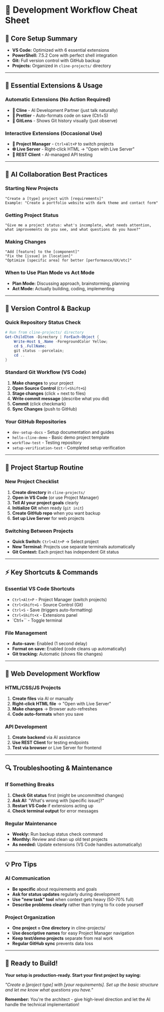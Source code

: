 # 🚀 Development Workflow Cheat Sheet

## **🎯 Core Setup Summary**
- **VS Code:** Optimized with 6 essential extensions
- **PowerShell:** 7.5.2 Core with perfect shell integration
- **Git:** Full version control with GitHub backup
- **Projects:** Organized in `cline-projects/` directory

---

## **🔧 Essential Extensions & Usage**

### **Automatic Extensions (No Action Required)**
- **🤖 Cline** - AI Development Partner (just talk naturally)
- **🎨 Prettier** - Auto-formats code on save (Ctrl+S)
- **📖 GitLens** - Shows Git history visually (just observe)

### **Interactive Extensions (Occasional Use)**
- **📁 Project Manager** - `Ctrl+Alt+P` to switch projects
- **🌐 Live Server** - Right-click HTML → "Open with Live Server"
- **🔌 REST Client** - AI-managed API testing

---

## **🤖 AI Collaboration Best Practices**

### **Starting New Projects**
```
"Create a [type] project with [requirements]"
Example: "Create a portfolio website with dark theme and contact form"
```

### **Getting Project Status**
```
"Give me a project status: what's incomplete, what needs attention, 
what improvements do you see, and what questions do you have?"
```

### **Making Changes**
```
"Add [feature] to the [component]"
"Fix the [issue] in [location]"
"Optimize [specific area] for better [performance/UX/etc]"
```

### **When to Use Plan Mode vs Act Mode**
- **Plan Mode:** Discussing approach, brainstorming, planning
- **Act Mode:** Actually building, coding, implementing

---

## **💾 Version Control & Backup**

### **Quick Repository Status Check**
```powershell
# Run from cline-projects/ directory
Get-ChildItem -Directory | ForEach-Object { 
    Write-Host $_.Name -ForegroundColor Yellow; 
    cd $_.FullName; 
    git status --porcelain; 
    cd .. 
}
```

### **Standard Git Workflow (VS Code)**
1. **Make changes** to your project
2. **Open Source Control** (`Ctrl+Shift+G`)
3. **Stage changes** (click + next to files)
4. **Write commit message** (describe what you did)
5. **Commit** (click checkmark)
6. **Sync Changes** (push to GitHub)

### **Your GitHub Repositories**
- `dev-setup-docs` - Setup documentation and guides
- `hello-cline-demo` - Basic demo project template
- `workflow-test` - Testing repository
- `setup-verification-test` - Completed setup verification

---

## **🚦 Project Startup Routine**

### **New Project Checklist**
1. **Create directory** in `cline-projects/`
2. **Open in VS Code** (or use Project Manager)
3. **Tell AI your project goals** clearly
4. **Initialize Git** when ready (`git init`)
5. **Create GitHub repo** when you want backup
6. **Set up Live Server** for web projects

### **Switching Between Projects**
- **Quick Switch:** `Ctrl+Alt+P` → Select project
- **New Terminal:** Projects use separate terminals automatically
- **Git Context:** Each project has independent Git status

---

## **⚡ Key Shortcuts & Commands**

### **Essential VS Code Shortcuts**
- `Ctrl+Alt+P` - Project Manager (switch projects)
- `Ctrl+Shift+G` - Source Control (Git)
- `Ctrl+S` - Save (triggers auto-formatting)
- `Ctrl+Shift+X` - Extensions panel
- `Ctrl+`` - Toggle terminal

### **File Management**
- **Auto-save:** Enabled (1 second delay)
- **Format on save:** Enabled (code cleans up automatically)
- **Git tracking:** Automatic (shows file changes)

---

## **🎨 Web Development Workflow**

### **HTML/CSS/JS Projects**
1. **Create files** via AI or manually
2. **Right-click HTML file** → "Open with Live Server"
3. **Make changes** → Browser auto-refreshes
4. **Code auto-formats** when you save

### **API Development**
1. **Create backend** via AI assistance
2. **Use REST Client** for testing endpoints
3. **Test via browser** or Live Server for frontend

---

## **🔍 Troubleshooting & Maintenance**

### **If Something Breaks**
1. **Check Git status** first (might be uncommitted changes)
2. **Ask AI:** "What's wrong with [specific issue]?"
3. **Restart VS Code** if extensions acting up
4. **Check terminal output** for error messages

### **Regular Maintenance**
- **Weekly:** Run backup status check command
- **Monthly:** Review and clean up old test projects
- **As needed:** Update extensions (VS Code handles automatically)

---

## **💡 Pro Tips**

### **AI Communication**
- **Be specific** about requirements and goals
- **Ask for status updates** regularly during development
- **Use "new task" tool** when context gets heavy (50-70% full)
- **Describe problems clearly** rather than trying to fix code yourself

### **Project Organization**
- **One project = One directory** in cline-projects/
- **Use descriptive names** for easy Project Manager navigation
- **Keep test/demo projects** separate from real work
- **Regular GitHub sync** prevents data loss

---

## **🏁 Ready to Build!**

**Your setup is production-ready. Start your first project by saying:**

*"Create a [project type] with [your requirements]. Set up the basic structure and let me know what questions you have."*

**Remember:** You're the architect - give high-level direction and let the AI handle the technical implementation!
